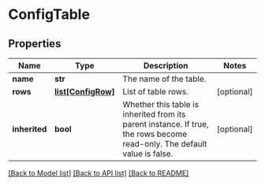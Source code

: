 # ConfigTable

## Properties
Name | Type | Description | Notes
------------ | ------------- | ------------- | -------------
**name** | **str** | The name of the table. | 
**rows** | [**list[ConfigRow]**](ConfigRow.md) | List of table rows. | [optional] 
**inherited** | **bool** | Whether this table is inherited from its parent instance. If true, the rows become read-only. The default value is false. | [optional] 

[[Back to Model list]](../README.md#documentation-for-models) [[Back to API list]](../README.md#documentation-for-api-endpoints) [[Back to README]](../README.md)


